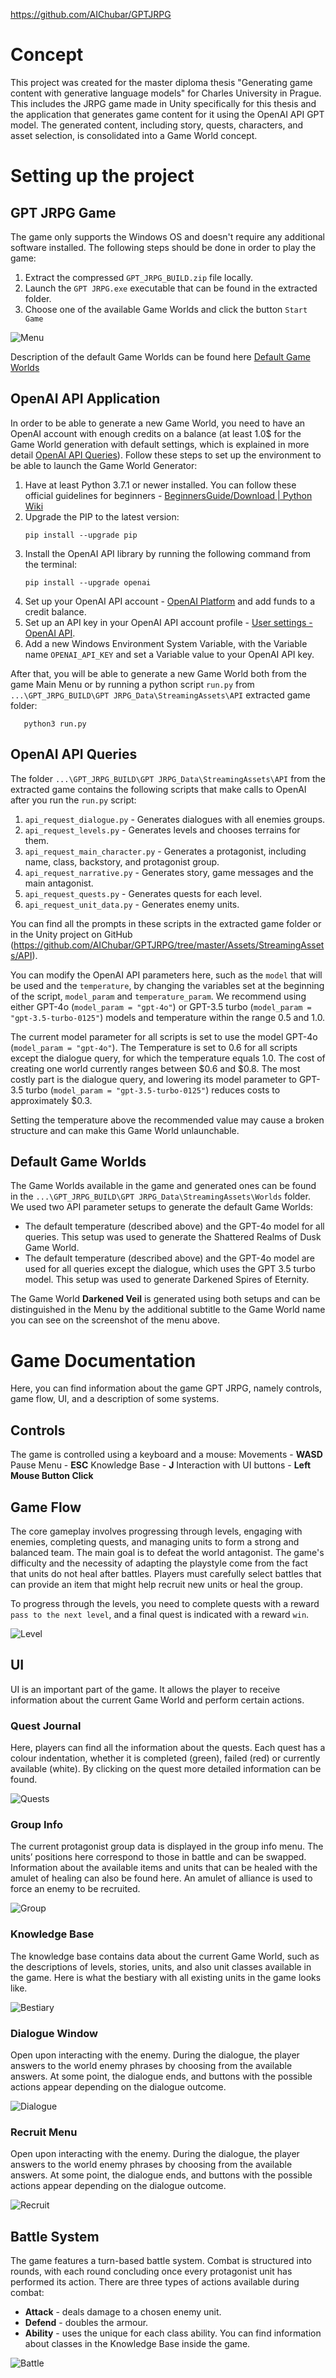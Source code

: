 https://github.com/AIChubar/GPTJRPG

# Concept

This project was created for the master diploma thesis "Generating game content with generative language models" for Charles University in Prague. 
This includes the JRPG game made in Unity specifically for this thesis and the application that generates game content for it using the OpenAI API GPT model. 
The generated content, including story, quests, characters, and asset selection, is consolidated into a Game World concept.

# Setting up the project

## GPT JRPG Game

The game only supports the Windows OS and doesn't require any additional software installed. The following steps should be done in order to play the game:

1. Extract the compressed `GPT_JRPG_BUILD.zip` file locally.
2. Launch the `GPT JRPG.exe` executable that can be found in the extracted folder.
3. Choose one of the available Game Worlds and click the button `Start Game`

 ![Menu](./images/menu.png)

Description of the default Game Worlds can be found here [Default Game Worlds](#default-game-worlds)

## OpenAI API Application

In order to be able to generate a new Game World, you need to have an OpenAI account with enough credits on a balance (at least 1.0$ for the Game World generation with default settings, which is explained in more detail [OpenAI API Queries](#openai-api-queries)). Follow these steps to set up the environment to be able to launch the Game World Generator:

1. Have at least Python 3.7.1 or newer installed. You can follow these official guidelines for beginners - [BeginnersGuide/Download | Python Wiki](https://wiki.python.org/moin/BeginnersGuide/Download)
2. Upgrade the PIP to the latest version:
   ```
   pip install --upgrade pip
   ```
3. Install the OpenAI API library by running the following command from the terminal:
   ```
   pip install --upgrade openai
   ```
4. Set up your OpenAI API account - [OpenAI Platform](https://platform.openai.com/auth/login) and add funds to a credit balance.
5. Set up an API key in your OpenAI API account profile - [User settings - OpenAI API](https://platform.openai.com/settings/profile?tab=api-keys).
6. Add a new Windows Environment System Variable, with the Variable name `OPENAI_API_KEY` and set a Variable value to your OpenAI API key.

After that, you will be able to generate a new Game World both from the game Main Menu or by running a python script `run.py` from `...\GPT_JRPG_BUILD\GPT JRPG_Data\StreamingAssets\API` extracted game folder:
```
   python3 run.py
```
## OpenAI API Queries

The folder `...\GPT_JRPG_BUILD\GPT JRPG_Data\StreamingAssets\API` from the extracted game contains the following scripts that make calls to OpenAI after you run the `run.py` script:
1. `api_request_dialogue.py` - Generates dialogues with all enemies groups.
2. `api_request_levels.py` - Generates levels and chooses terrains for them.
3. `api_request_main_character.py` - Generates a protagonist, including name, class, backstory, and protagonist group.
4. `api_request_narrative.py` - Generates story, game messages and the main antagonist.
5. `api_request_quests.py` - Generates quests for each level.
6. `api_request_unit_data.py` - Generates enemy units.

You can find all the prompts in these scripts in the extracted game folder or in the Unity project on GitHub (https://github.com/AIChubar/GPTJRPG/tree/master/Assets/StreamingAssets/API).

You can modify the OpenAI API parameters here, such as the `model` that will be used and the `temperature`, by changing the variables set at the beginning of the script, `model_param` and `temperature_param`.
We recommend using either GPT-4o (`model_param = "gpt-4o"`) or GPT-3.5 turbo (`model_param = "gpt-3.5-turbo-0125"`) models and temperature within the range 0.5 and 1.0.

The current model parameter for all scripts is set to use the model GPT-4o (`model_param = "gpt-4o"`). The Temperature is set to 0.6 for all scripts except the dialogue query, for which the temperature equals 1.0.
The cost of creating one world currently ranges between $0.6 and $0.8. The most costly part is the dialogue query, and lowering its model parameter to GPT-3.5 turbo (`model_param = "gpt-3.5-turbo-0125"`) reduces costs to approximately $0.3.

Setting the temperature above the recommended value may cause a broken structure and can make this Game World unlaunchable.

## Default Game Worlds

The Game Worlds available in the game and generated ones can be found in the `...\GPT_JRPG_BUILD\GPT JRPG_Data\StreamingAssets\Worlds` folder. We used two API parameter setups to generate the default Game Worlds:

- The default temperature (described above) and the GPT-4o model for all queries. This setup was used to generate the Shattered Realms of Dusk Game World.
- The default temperature (described above) and the GPT-4o model are used for all queries except the dialogue, which uses the GPT 3.5 turbo model. This setup was used to generate Darkened Spires of Eternity.

The Game World **Darkened Veil** is generated using both setups and can be distinguished in the Menu by the additional subtitle to the Game World name you can see on the screenshot of the menu above.

# Game Documentation

Here, you can find information about the game GPT JRPG, namely controls, game flow, UI, and a description of some systems.

## Controls

The game is controlled using a keyboard and a mouse:
Movements - **WASD**
Pause Menu - **ESC**
Knowledge Base - **J**
Interaction with UI buttons - **Left Mouse Button Click**

## Game Flow

The core gameplay involves progressing through levels, engaging with enemies, completing quests, and managing units to form a strong and balanced team. The main goal is to defeat the world antagonist. The game's difficulty and the necessity of adapting the playstyle come from the fact that units do not heal after battles. Players must carefully select battles that can provide an item that might help recruit new units or heal the group.

To progress through the levels, you need to complete quests with a reward `pass to the next level`, and a final quest is indicated with a reward `win`.

![Level](./images/level.png)

## UI

UI is an important part of the game. It allows the player to receive information about the current Game World and perform certain actions.

### Quest Journal 

Here, players can find all the information about the quests. Each quest has a colour indentation, whether it is completed (green), failed (red) or currently available (white). By clicking on the quest more detailed information can be found. 

![Quests](./images/quests.png)

### Group Info

The current protagonist group data is displayed in the group info menu. The units’ positions here correspond to those in battle and can be swapped. Information about the available items and units that can be healed with the amulet of healing can also be found here. An amulet of alliance is used to force an enemy to be recruited.

![Group](./images/group.png)

### Knowledge Base

The knowledge base contains data about the current Game World, such as the descriptions of levels, stories, units, and also unit classes available in the game. Here is what the bestiary with all existing units in the game looks like.

![Bestiary](./images/bestiary.png)

### Dialogue Window

Open upon interacting with the enemy. During the dialogue, the player answers to the world enemy phrases by choosing from the available answers. At some point, the dialogue ends, and buttons with the possible actions appear depending on the dialogue outcome.

![Dialogue](./images/dialogue.png)

### Recruit Menu

Open upon interacting with the enemy. During the dialogue, the player answers to the world enemy phrases by choosing from the available answers. At some point, the dialogue ends, and buttons with the possible actions appear depending on the dialogue outcome.

![Recruit](./images/recruit.png)

## Battle System

The game features a turn-based battle system. Combat is structured into rounds, with each round concluding once every protagonist unit has performed its action. There are three types of actions available during combat:

- **Attack** - deals damage to a chosen enemy unit.
- **Defend** - doubles the armour.
- **Ability** - uses the unique for each class ability. You can find information about classes in the Knowledge Base inside the game.

![Battle](./images/battlescene.png)

